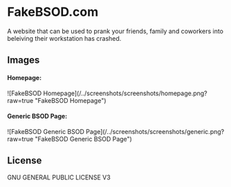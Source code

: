 FakeBSOD.com
=========
A website that can be used to prank your friends, family and coworkers into beleiving their workstation has crashed.

Images
----
<h4>Homepage:</h4>
![FakeBSOD Homepage](/../screenshots/screenshots/homepage.png?raw=true "FakeBSOD Homepage")

<h4>Generic BSOD Page:</h4>
![FakeBSOD Generic BSOD Page](/../screenshots/screenshots/generic.png?raw=true "FakeBSOD Generic BSOD Page")

License
----
 GNU GENERAL PUBLIC LICENSE V3
